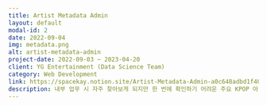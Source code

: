 ```yaml
---
title: Artist Metadata Admin
layout: default
modal-id: 2
date: 2022-09-04
img: metadata.png
alt: artist-metadata-admin
project-date: 2022-09-03 ~ 2023-04-20
client: YG Entertainment (Data Science Team)
category: Web Development
link: https://spacekay.notion.site/Artist-Metadata-Admin-a0c648adbd1f403f8f42d2d0223a998b
description: 내부 업무 시 자주 찾아보게 되지만 한 번에 확인하기 어려운 주요 KPOP 아티스트 메타데이터들을 모아서 볼 수 있는 업무용 사이트입니다. <br>Django를 활용하여 개발하였으며, DB는 PostgreSQL로 구현하였습니다. <br>uWSGI-nginx를 활용하여 사내망 한정 서비스하였습니다.
---
```

